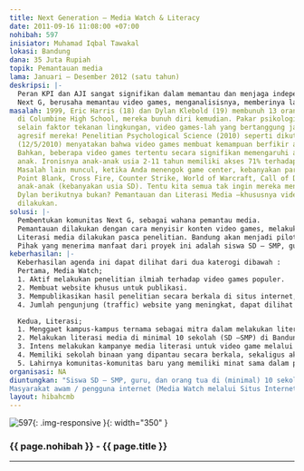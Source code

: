 ```yaml
---
title: Next Generation – Media Watch & Literacy
date: 2011-09-16 11:08:00 +07:00
nohibah: 597
inisiator: Muhamad Iqbal Tawakal
lokasi: Bandung
dana: 35 Juta Rupiah
topik: Pemantauan media
lama: Januari – Desember 2012 (satu tahun)
deskripsi: |-
  Peran KPI dan AJI sangat signifikan dalam memantau dan menjaga independensi media massa, cetak dan elektronik. Tapi, siapa yang memantau video games? Dunia hiburan bertransformasi bersama digitalisasi. Salah satu produk unggulannya : video games. Apakah semua video games itu sehat dan layak? Tentu tidak. Hanya saja, itu butuh pembuktian. Sebuah analisis, penelitian ilmiah, dan pengujian. Itulah yang dilakukan para “watch dog” bukan? Mereka mengawasi, lalu meniup ‘peluit’ bila ada melenceng.
  Next G, berusaha memantau video games, menganalisisnya, memberinya label (ratting), dan mempublikasikan hasilnya. Berbeda dengan para ‘watcher’ lainnya, Next G tidak memiliki ‘peluit’ apalagi ‘kentongan’ berupa regulasi. Bagi Next G, hal itu akan sangat sulit, karena itu jalur pendidikan (literasi media) menjadi pilihan. Next G tidak akan menegur para publisher/ developer video games bila ternyata permainan mereka ‘sakit’. Tapi, pendekatan akan dilakukan pada user (biasanya anak-anak) dan para pendidik (orang tua dan guru) agar lebih ‘melek’ media –khususnya video games.
masalah: 1999, Eric Harris (18) dan Dylan Klebold (19) membunuh 13 orang (24 terluka)
  di Columbine High School, mereka bunuh diri kemudian. Pakar psikologi menyebutkan,
  selain faktor tekanan lingkungan, video games-lah yang bertanggung jawab atas sifat
  agresif mereka! Penelitian Psychological Science (2010) seperti dikutip Vivanews
  (12/5/2010) menyatakan bahwa video games membuat kemampuan berfikir anak-anak merosot.
  Bahkan, beberapa video games tertentu secara signifikan memengaruhi agresifitas
  anak. Ironisnya anak-anak usia 2-11 tahun memiliki akses 71% terhadap video games.
  Masalah lain muncul, ketika Anda menengok game center, kebanyakan para penikmat
  Point Blank, Cross Fire, Counter Strike, World of Warcraft, Call of Duty, dll ternyata
  anak-anak (kebanyakan usia SD). Tentu kita semua tak ingin mereka menjadi Eric dan
  Dylan berikutnya bukan? Pemantauan dan Literasi Media –khususnya video games- mutlak
  dilakukan.
solusi: |-
  Pembentukan komunitas Next G, sebagai wahana pemantau media.
  Pemantauan dilakukan dengan cara menyisir konten video games, melakukan analisis (kuantitatif dan kualitatif), memberikan penilaian dan rekomendasi. Hasil penelitian kemudian dipublikasikan melalui situs internet / jejaring sosial dan seminar. Situs inilah yang nantinya akan dijadikan modal bagi Next G, untuk mempublikasikan penelitian-penelitiannya. Karena memang belum ada situs reviewer khusus video game di Indonesia.
  Literasi media dilakukan pasca penelitian. Bandung akan menjadi pilot project untuk agenda ini. Sasaran utamanya adalah SD dan SMP. Agenda media literasi akan bersinergi dengan kampus-kampus yang memiliki visi serupa guna membina anak-anak agar lebih paham tentang dampak buruk video games. Mengapa orang tua juga mendapat literasi? Hal ini disebabkan, banyak orang tua yang membiarkan anak-anak untuk ‘nongkrong’ di game centre. Mereka banyak yang tak tahu dan acuh tak acuh, bahkan ada yang sengaja memfasilitasi anak-anaknya dengan console game agar tidak rewel.
  Pihak yang menerima manfaat dari proyek ini adalah siswa SD – SMP, guru, dan orang tua di (minimal) 10 sekolah di Bandung (Media Literasi) serta masyarakat awam / pengguna internet (Media Watch melalui Situs Internet).
keberhasilan: |-
  Keberhasilan agenda ini dapat dilihat dari dua katerogi dibawah :
  Pertama, Media Watch;
  1. Aktif melakukan penelitian ilmiah terhadap video games populer.
  2. Membuat website khusus untuk publikasi.
  3. Mempublikasikan hasil penelitian secara berkala di situs internet, dapat dilihat dari jumlah posting, rutinitas, feedback dari pembaca berupa komentar dan kritik.
  4. Jumlah pengunjung (traffic) website yang meningkat, dapat dilihat dari situs Alexa.com

  Kedua, Literasi;
  1. Menggaet kampus-kampus ternama sebagai mitra dalam melakukan literasi media.
  2. Melakukan literasi media di minimal 10 sekolah (SD –SMP) di Bandung.
  3. Intens melakukan kampanye media literasi untuk video game melalui seminar, lokarya, atau sejenisnya.
  4. Memiliki sekolah binaan yang dipantau secara berkala, sekaligus akan dijadikan percontohan untuk kegiatan-kegiatan media literasi lainnya.
  5. Lahirnya komunitas-komunitas baru yang memiliki minat sama dalam pendidikan Indonesia yang lebih baik.
organisasi: NA
diuntungkan: "Siswa SD – SMP, guru, dan orang tua di (minimal) 10 sekolah di Bandung (Media Literasi).
Masyarakat awam / pengguna internet (Media Watch melalui Situs Internet)."
layout: hibahcmb
---
```


![597](/static/img/hibahcmb/597.png){: .img-responsive }{: width="350" }

### {{ page.nohibah }} - {{ page.title }}

---
